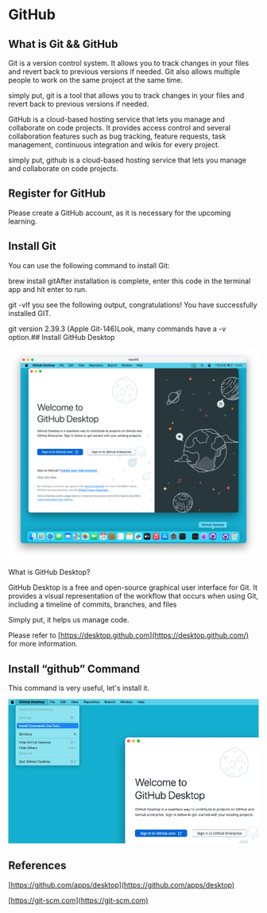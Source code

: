 # GitHub

## What is Git &amp;&amp; GitHub

Git is a version control system. It allows you to track changes in your files and revert back to previous versions if needed. Git also allows multiple people to work on the same project at the same time.

simply put, git is a tool that allows you to track changes in your files and revert back to previous versions if needed.

GitHub is a cloud-based hosting service that lets you manage and collaborate on code projects. It provides access control and several collaboration features such as bug tracking, feature requests, task management, continuous integration and wikis for every project.

simply put, github is a cloud-based hosting service that lets you manage and collaborate on code projects.

## Register for GitHub

Please create a GitHub account, as it is necessary for the upcoming learning.

## Install Git

You can use the following command to install Git:

brew install gitAfter installation is complete, enter this code in the terminal app and hit enter to run.

git -vIf you see the following output, congratulations! You have successfully installed GIT.

git version 2.39.3 (Apple Git-146)Look, many commands have a -v option.## Install GitHub Desktop

![](./images/06-GitHub_1.png)

What is GitHub Desktop?

GitHub Desktop is a free and open-source graphical user interface for Git. It provides a visual representation of the workflow that occurs when using Git, including a timeline of commits, branches, and files

Simply put, it helps us manage code.

Please refer to [https://desktop.github.com](https://desktop.github.com/) for more information.

## Install “github” Command

This command is very useful, let's install it.

![](./images/06-GitHub_2.png)

## References

[https://github.com/apps/desktop](https://github.com/apps/desktop)

[https://git-scm.com](https://git-scm.com)